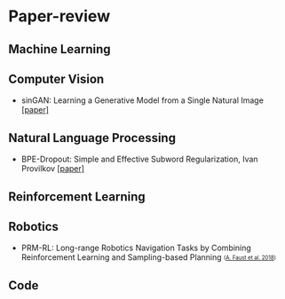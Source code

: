 # Paper-review

## Machine Learning

## Computer Vision

- sinGAN: Learning a Generative Model from a Single Natural Image [[paper]](https://arxiv.org/abs/1905.01164)

## Natural Language Processing

- BPE-Dropout: Simple and Effective Subword Regularization, Ivan Provilkov [[paper]](https://arxiv.org/abs/1910.13267)

## Reinforcement Learning

## Robotics

- PRM-RL: Long-range Robotics Navigation Tasks by Combining Reinforcement Learning and Sampling-based Planning <sub><sup> ([A. Faust et al. 2018](https://arxiv.org/abs/1710.03937)) </sup></sub>

## Code
